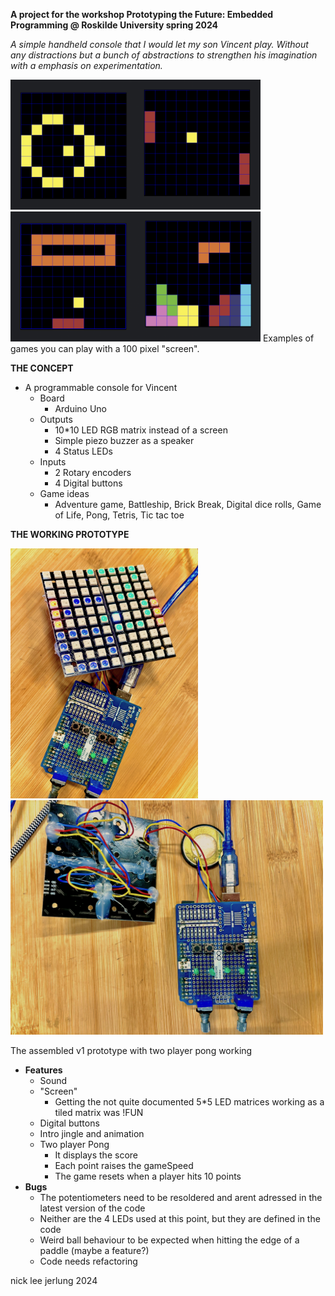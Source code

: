 **A project for the workshop Prototyping the Future: Embedded Programming @ Roskilde University spring 2024**

*A simple handheld console that I would let my son Vincent play. Without any distractions but a bunch of abstractions to strengthen his imagination with a emphasis on experimentation.*

<img src="pictures/gameOfLife.png" width="200"><img src="pictures/pong.png" width="200"><img src="pictures/brickBreak.png" width="200"><img src="pictures/tetris.png" width="200">
Examples of games you can play with a 100 pixel "screen".

**THE CONCEPT**
- A programmable console for Vincent
    - Board
        - Arduino Uno
    - Outputs
        - 10*10 LED RGB matrix instead of a screen
        - Simple piezo buzzer as a speaker
        - 4 Status LEDs
    - Inputs
        - 2 Rotary encoders
        - 4 Digital buttons
    - Game ideas
        - Adventure game, Battleship, Brick Break, Digital dice rolls, Game of Life, Pong, Tetris, Tic tac toe

**THE WORKING PROTOTYPE**

<img src="pictures/prototype1.png" width="300"><img src="pictures/prototype2.png" width="500">

The assembled v1 prototype with two player pong working

- **Features**
    - Sound
    - "Screen"
        - Getting the not quite documented 5*5 LED matrices working as a tiled matrix was !FUN 
    - Digital buttons
    - Intro jingle and animation
    - Two player Pong
        - It displays the score
        - Each point raises the gameSpeed
        - The game resets when a player hits 10 points
- **Bugs**
    - The potentiometers need to be resoldered and arent adressed in the latest version of the code
    - Neither are the 4 LEDs used at this point, but they are defined in the code
    - Weird ball behaviour to be expected when hitting the edge of a paddle (maybe a feature?)
    - Code needs refactoring

  
nick lee jerlung 2024